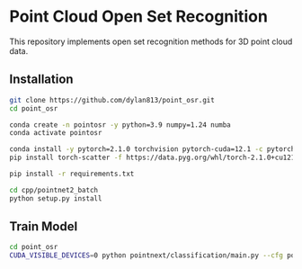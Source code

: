 # Point Cloud Open Set Recognition

This repository implements open set recognition methods for 3D point cloud data.

## Installation

```bash
git clone https://github.com/dylan813/point_osr.git
cd point_osr
```

```bash
conda create -n pointosr -y python=3.9 numpy=1.24 numba
conda activate pointosr
```

```bash
conda install -y pytorch=2.1.0 torchvision pytorch-cuda=12.1 -c pytorch -c nvidia
pip install torch-scatter -f https://data.pyg.org/whl/torch-2.1.0+cu121.html

pip install -r requirements.txt
```

```bash
cd cpp/pointnet2_batch
python setup.py install
```

## Train Model
```bash
cd point_osr
CUDA_VISIBLE_DEVICES=0 python pointnext/classification/main.py --cfg pointnext/cfgs/pointnext-s.yaml
```